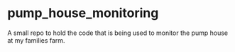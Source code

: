 # pump_house_monitoring
A small repo to hold the code that is being used to monitor the pump house at my families farm.
